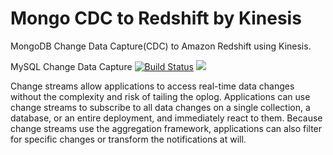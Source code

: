 # Mongo CDC to Redshift by Kinesis
MongoDB Change Data Capture(CDC) to Amazon Redshift using Kinesis.

MySQL Change Data Capture
[![Build Status](https://travis-ci.org/neoremind/fountain.svg?branch=master)](https://github.com/top1select/MySQLCDC)
![](https://maven-badges.herokuapp.com/maven-central/net.neoremind/fountain-producer/badge.svg)


Change streams allow applications to access real-time data changes without the complexity and risk of tailing the oplog. Applications can use change streams to subscribe to all data changes on a single collection, a database, or an entire deployment, and immediately react to them. Because change streams use the aggregation framework, applications can also filter for specific changes or transform the notifications at will.
